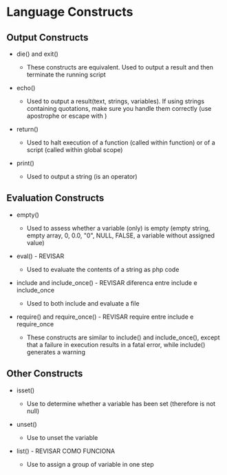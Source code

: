 # Language Constructs

## Output Constructs

* die() and exit()
	* These constructs are equivalent. Used to output a result and then terminate the running script

* echo()
	* Used to output a result(text, strings, variables). If using strings containing quotations, make sure you handle them correctly (use apostrophe or escape with \)

* return()
	* Used to halt execution of a function (called within function) or of a script (called within global scope)

* print()
	* Used to output a string (is an operator)

## Evaluation Constructs

* empty()
	* Used to assess whether a variable (only) is empty (empty string, empty array, 0, 0.0, "0", NULL, FALSE, a variable without assigned value)

* eval() - REVISAR
	* Used to evaluate the contents of a string as php code

* include and include_once()  - REVISAR diferenca entre include e include_once
	* Used to both include and evaluate a file

* require() and require_once()  - REVISAR require entre include e require_once
	* These constructs are similar to include() and include_once(), except that a failure in execution results in a fatal error, while include() generates a warning

## Other Constructs

* isset()
	* Use to determine whether a variable has been set (therefore is not null)

* unset()
	* Use to unset the variable

* list() - REVISAR COMO FUNCIONA
	* Use to assign a group of variable in one step	